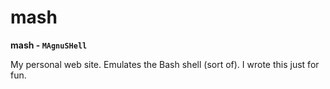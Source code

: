 # mash
**mash - `MAgnuSHell`**

My personal web site. Emulates the Bash shell (sort of).
I wrote this just for fun.
